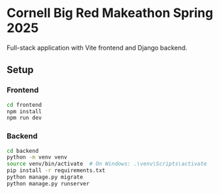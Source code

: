 # Cornell Big Red Makeathon Spring 2025

Full-stack application with Vite frontend and Django backend.

## Setup

### Frontend

```bash
cd frontend
npm install
npm run dev
```

### Backend

```bash
cd backend
python -m venv venv
source venv/bin/activate  # On Windows: .\venv\Scripts\activate
pip install -r requirements.txt
python manage.py migrate
python manage.py runserver
```
